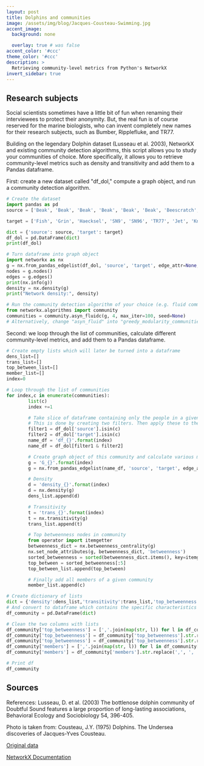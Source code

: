```yaml
---
layout: post
title: Dolphins and communities
image: /assets/img/blog/Jacques-Cousteau-Swimming.jpg
accent_image:
  background: none

  overlay: true # was false
accent_color: '#ccc'
theme_color: '#ccc'
description: >
  Retrieving community-level metrics from Python's NetworkX
invert_sidebar: true
---
```


<!-- background: url('/assets/img/blog/Jacques-Cousteau-Swimming.jpg') center/cover -->

## Research subjects
Social scientists sometimes have a little bit of fun when renaming their interviewees to protect their anonymity. But, the real fun is of course reserved for the marine biologists, who can invent completely new names for their research subjects, such as Bumber, Ripplefluke, and TR77.

Building on the legendary Dolphin dataset (Lusseau et al. 2003), NetworkX and existing community detection algorithms, this script allows you to study your communities of choice. More specifically, it allows you to retrieve community-level metrics such as density and transitivity and add them to a Pandas dataframe.

First: create a new dataset called "df_dol," compute a graph object, and run a community detection algorithm.  

```python
# Create the dataset
import pandas as pd
source = ['Beak', 'Beak', 'Beak', 'Beak', 'Beak', 'Beak', 'Beescratch', 'Beescratch', 'Beescratch', 'Beescratch', 'Beescratch', 'Beescratch', 'Beescratch', 'Beescratch', 'Bumper', 'Bumper', 'Bumper', 'Bumper', 'CCL', 'CCL', 'CCL', 'Cross', 'DN16', 'DN16', 'DN16', 'DN16', 'DN21', 'DN21', 'DN21', 'DN21', 'DN21', 'DN21', 'DN63', 'DN63', 'DN63', 'DN63', 'DN63', 'Double', 'Double', 'Double', 'Double', 'Double', 'Feather', 'Feather', 'Feather', 'Feather', 'Feather', 'Fish', 'Fish', 'Fish', 'Five', 'Fork', 'Gallatin', 'Gallatin', 'Gallatin', 'Gallatin', 'Gallatin', 'Grin', 'Grin', 'Grin', 'Grin', 'Grin', 'Grin', 'Grin', 'Grin', 'Grin', 'Grin', 'Haecksel', 'Haecksel', 'Haecksel', 'Haecksel', 'Haecksel', 'Haecksel', 'Hook', 'Hook', 'Hook', 'Hook', 'Hook', 'Jet', 'Jet', 'Jet', 'Jet', 'Jet', 'Jonah', 'Jonah', 'Jonah', 'Jonah', 'Jonah', 'Jonah', 'Knit', 'Knit', 'Kringel', 'Kringel', 'Kringel', 'Kringel', 'Kringel', 'Kringel', 'MN105', 'MN105', 'MN105', 'MN105', 'MN105', 'MN60', 'MN60', 'MN60', 'MN83', 'MN83', 'MN83', 'Mus', 'Mus', 'Notch', 'Oscar', 'Oscar', 'Patchback', 'Patchback', 'Patchback', 'Patchback', 'Patchback', 'PL', 'PL', 'Ripplefluke', 'Scabs', 'Scabs', 'Scabs', 'Scabs', 'Scabs', 'Scabs', 'Shmuddel', 'Shmuddel', 'Shmuddel', 'SN100', 'SN100', 'SN100', 'SN100', 'SN4', 'SN4', 'SN4', 'SN4', 'SN63', 'SN63', 'SN63', 'SN63', 'SN89', 'SN9', 'SN90', 'SN90', 'SN96', 'SN96', 'Stripes', 'Stripes', 'Topless', 'Topless', 'Topless', 'TR120', 'TR82', 'TR99', 'Trigger', 'TSN83', 'Upbang']

target = ['Fish', 'Grin', 'Haecksel', 'SN9', 'SN96', 'TR77', 'Jet', 'Knit', 'Notch', 'Number1', 'Oscar', 'SN100', 'SN90', 'Upbang', 'Fish', 'SN96', 'Thumper', 'Zipfel', 'Double', 'Grin', 'Zap', 'Trigger', 'Feather', 'Gallatin', 'Wave', 'Web', 'Feather', 'Gallatin', 'Jet', 'Upbang', 'Wave', 'Web', 'Knit', 'Number1', 'PL', 'SN9', 'Upbang', 'Kringel', 'Oscar', 'SN4', 'Topless', 'Zap', 'Gallatin', 'Jet', 'Ripplefluke', 'SN90', 'Web', 'Patchback', 'SN96', 'TR77', 'Trigger', 'Scabs', 'Jet', 'Ripplefluke', 'SN90', 'Upbang', 'Web', 'Hook', 'MN83', 'Scabs', 'Shmuddel', 'SN4', 'SN63', 'SN9', 'Stripes', 'TR99', 'TSN103', 'Jonah', 'MN83', 'SN9', 'Topless', 'Vau', 'Zap', 'Kringel', 'Scabs', 'SN4', 'SN63', 'TR99', 'MN23', 'Mus', 'Number1', 'Quasi', 'Web', 'Kringel', 'MN105', 'MN83', 'Patchback', 'Topless', 'Trigger', 'PL', 'Upbang', 'Oscar', 'SN100', 'SN63', 'Thumper', 'TR77', 'TR99', 'Patchback', 'Scabs', 'SN4', 'Topless', 'Trigger', 'SN100', 'Topless', 'Trigger', 'Patchback', 'Topless', 'Trigger', 'Notch', 'Number1', 'Number1', 'PL', 'TR77', 'SMN5', 'Stripes', 'Topless', 'Trigger', 'TSN103', 'SN96', 'TR77', 'Zig', 'Shmuddel', 'SN4', 'SN63', 'SN9', 'Stripes', 'TR99', 'SN4', 'Thumper', 'TR88', 'SN4', 'SN89', 'SN9', 'Zap', 'SN9', 'Stripes', 'Topless', 'Zipfel', 'Stripes', 'Thumper', 'TSN103', 'Whitetip', 'Web', 'TSN103', 'Upbang', 'Web', 'TR77', 'TR99', 'TR120', 'TSN83', 'TR99', 'Trigger', 'Zap', 'TR88', 'Web', 'Trigger', 'Vau', 'Zipfel', 'Web']

dict = {'source': source, 'target': target}
df_dol = pd.DataFrame(dict)    
print(df_dol)

# Turn dataframe into graph object
import networkx as nx
g = nx.from_pandas_edgelist(df_dol, 'source', 'target', edge_attr=None, create_using=nx.Graph())
nodes = g.nodes()
edges = g.edges()
print(nx.info(g))
density = nx.density(g)
print("Network density:", density)

# Run the community detection algorithm of your choice (e.g. fluid communities or greedy modularity)
from networkx.algorithms import community
communities = community.asyn_fluidc(g, 4, max_iter=100, seed=None)
# Alternatively, change "asyn_fluid" into "greedy_modularity_communities"

```

Second: we loop through the list of communities, calculate different community-level metrics, and add them to a Pandas dataframe.

```python
# Create empty lists which will later be turned into a dataframe
dens_list=[]
trans_list=[]
top_between_list=[]
member_list=[]
index=0

# Loop through the list of communities
for index,c in enumerate(communities):
        list(c)
        index +=1

        # Take slice of dataframe containing only the people in a given community
        # This is done by creating two filters. Then apply these to the original df_dol
        filter1 = df_dol['source'].isin(c)
        filter2 = df_dol['target'].isin(c)
        name_df = 'df_{}'.format(index)
        name_df = df_dol[filter1 & filter2]

        # Create graph object of this community and calculate various metrics
        g = 'G_{}'.format(index)
        g = nx.from_pandas_edgelist(name_df, 'source', 'target', edge_attr=None, create_using=nx.Graph())

        # Density
        d = 'density_{}'.format(index)
        d = nx.density(g)
        dens_list.append(d)

        # Transitivity
        t = 'trans_{}'.format(index)
        t = nx.transitivity(g)
        trans_list.append(t)

        # Top betweenness nodes in community
        from operator import itemgetter
        betweenness_dict = nx.betweenness_centrality(g)
        nx.set_node_attributes(g, betweenness_dict, 'betweenness')
        sorted_betweenness = sorted(betweenness_dict.items(), key=itemgetter(1), reverse=True)
        top_between = sorted_betweenness[:5]
        top_between_list.append(top_between)

        # Finally add all members of a given community
        member_list.append(c)

# Create dictionary of lists        
dict = {'density':dens_list,'transitivity':trans_list,'top_betweenness':top_between_list, 'members':member_list}
# And convert to dataframe which contains the specific characteristics of each community
df_community = pd.DataFrame(dict)

# Clean the two columns with lists
df_community['top_betweenness'] = [','.join(map(str, l)) for l in df_community['top_betweenness']]
df_community['top_betweenness'] = df_community['top_betweenness'].str.replace('(', ' ')
df_community['top_betweenness'] = df_community['top_betweenness'].str.replace(')', '')
df_community['members'] = [','.join(map(str, l)) for l in df_community['members']]
df_community['members'] = df_community['members'].str.replace(',', ', ')

# Print df
df_community
```

## Sources

References:
Lusseau, D. et al. (2003) The bottlenose dolphin community of Doubtful Sound features a large proportion of long-lasting associations, Behavioral Ecology and Sociobiology 54, 396-405.

Photo is taken from:
Cousteau, J.Y. (1975) Dolphins. The Undersea discoveries of Jacques-Yves Cousteau.

[Original data](http://www-personal.umich.edu/~mejn/netdata/)

[NetworkX Documentation](https://networkx.org/)

<!-- ## Inverted Sidebars
The colors on the sidebar can now be inverted to allow brighter sidebar images. This can be enabled per-page in the fort matter:

```yml
invert_sidebar: true
```


## Code Block Headers
Code blocks can now have headers:

~~~js
// file: 'hello-world.js'
console.log('Hello World!');
~~~

Headers are added by making the first line a comment of the form `(file|title): ['"].*['"]`, e.g.:

    ~~~js
    // file: 'hello-world.js'
    console.log('Hello World!');
    ~~~

Code blocks with and without headers now also come with a copy button.
In the case of header-less code blocks, the button only shows on hover to prevent potential overlap.


## Resume Download Buttons
Resumes can now have download buttons:

![Download Buttons](/assets/img/blog/9.1.0-3.png){:.border.lead width="1776" height="258" loading="lazy"}

Resumes can now have download buttons.
{:.figcaption}

The documentation has been updated with a chapter on [how to configure the buttons](/docs/basics/#downloads).


## SERP Breadcrumbs
Added breadcrumbs above page title:

![Breadcrumbs](/assets/img/blog/9.1.0-2.png){:.border.lead width="1588" height="164" loading="lazy"}

Bread crumbs are now shown above each page title.
{:.figcaption}

Note that this requires a [directory-like URL structure](https://qwtel.com/posts/software/urls-are-directories/) on your entire site,
otherwise the intermediate links will point to nonexisting sites.

On a side note, Hydejack now has built-in tooltips for abbreviations like SERP (activated via tap/click).
See [Example Content](/blog/hyde/2012-02-07-example-content/#inline-html-elements) on how to add them to your content.


## Last Modified At
Blog posts can now have a "last modified at" date in the sub title row.

![Last modified at](/assets/img/blog/9.1.0-1.png){:.border.lead width="1254" height="218" loading="lazy"}

Note that this depends on the `last_modified_at` property of the page, which must be either set manually in the frontmatter (not recommended), or via a plugin like [`jekyll-last-modified-at`](https://github.com/gjtorikian/jekyll-last-modified-at). Note that the later is not available when building on GitHub Pages and can increase build times.


## Clap Button Preview
I've been trying something new with [**getclaps.app**](https://getclaps.app/), a feedback and analytics tool for personal sites like those powered by Hydejack.
It looks like this:

<clap-button style="--clap-button-color:var(--body-color);margin:2rem auto 3rem;width:3rem;height:3rem;font-size:smaller" nowave></clap-button>

It is a separate product from Hydejack and not enabled by default. Because it depends on a backend component, it requires a monthly fee.
If enabled, it is placed below posts and pages where the dingbat character (❖) used to be.

I can't claim that this product is fully baked (feedback welcome), but I've been using it on my personal site and here for the last couple of months with no issues.
For more, see [the dedicated website](https://getclaps.app/).

***
{:style="margin:2rem 0"}

There are many more changes and bugfixes in 9.1. See the [CHANGELOG](/changelog/){:.heading.flip-title} for details.


## Credits

<span>Photo by <a href="https://unsplash.com/@jjying?utm_source=unsplash&amp;utm_medium=referral&amp;utm_content=creditCopyText">JJ Ying</a> on <a href="https://unsplash.com/?utm_source=unsplash&amp;utm_medium=referral&amp;utm_content=creditCopyText">Unsplash</a></span>

*[SERP]: Search Engine Results Page -->
